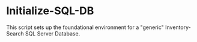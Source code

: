 # Initialize-SQL-DB
This script sets up the foundational environment for a "generic" Inventory-Search SQL Server Database. 
